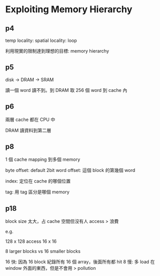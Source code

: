 # Exploiting Memory Hierarchy

## p4

temp locality: 
spatial locality: loop

利用現實的限制達到理想的目標: memory hierarchy

## p5

disk -> DRAM -> SRAM

讀一個 word 讀不到。到 DRAM 取 256 個 word 到 cache 內

## p6

兩層 cache 都在 CPU 中

DRAM 讀資料到第二層

## p8

1 個 cache mapping 到多個 memory

byte offset: default 2bit
word offset: 這個 block 的第幾個 word

index: 定位在 cache 的哪個位置

tag: 用 tag 區分是哪個 memory

## p18

block size 太大，占 cache 空間但沒有人 access > 浪費

e.g.

128 x 128 access 16 x 16

8 larger blocks vs 16 smaller blocks

16 快: 因為 16 block 紀錄所有 16 個 array，後面所有都 hit
8 慢: 多 load 在 window 外面的東西，但是不會用 > pollution
